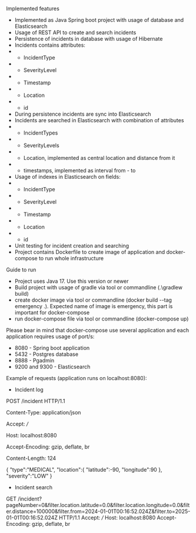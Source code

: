 Implemented features
- Implemented as Java Spring boot project with usage of database and Elasticsearch
- Usage of REST API to create and search incidents
- Persistence of incidents in database with usage of Hibernate
- Incidents contains attributes:
- - IncidentType
- - SeverityLevel
- - Timestamp
- - Location
- - id
- During persistence incidents are sync into Elasticsearch
- Incidents are searched in Elasticsearch with combination of attributes
- - IncidentTypes
- - SeverityLevels
- - Location, implemented as central location and distance from it
- - timestamps, implemented as interval from - to
- Usage of indexes in Elasticsearch on fields:
- - IncidentType
- - SeverityLevel
- - Timestamp
- - Location
- - id
- Unit testing for incident creation and searching
- Project contains Dockerfile to create image of application and docker-compose to run whole infrastructure

Guide to run
- Project uses Java 17. Use this version or newer
- Build project with usage of gradle via tool or commandline (.\gradlew build)
- create docker image via tool or commandline (docker build --tag emergency .). Expected name of image is emergency, this part is important for docker-compose
- run docker-compose file via tool or commandline (docker-compose up)

Please bear in mind that docker-compose use several application and each application requires usage of port/s:
- 8080 - Spring boot application
- 5432 - Postgres database
- 8888 - Pgadmin
- 9200 and 9300 - Elasticsearch

Example of requests (application runs on localhost:8080):
- Incident log

POST /incident HTTP/1.1

Content-Type: application/json

Accept: */*

Host: localhost:8080

Accept-Encoding: gzip, deflate, br

Content-Length: 124
 
{
"type":"MEDICAL",
"location":{
"latitude":-90,
"longitude":90
},
"severity":"LOW"
}

- Incident search

GET /incident?pageNumber=0&filter.location.latitude=0.0&filter.location.longitude=0.0&filter.distance=100000&filter.from=2024-01-01T00:16:52.024Z&filter.to=2025-01-01T00:16:52.024Z HTTP/1.1
Accept: */*
Host: localhost:8080
Accept-Encoding: gzip, deflate, br
